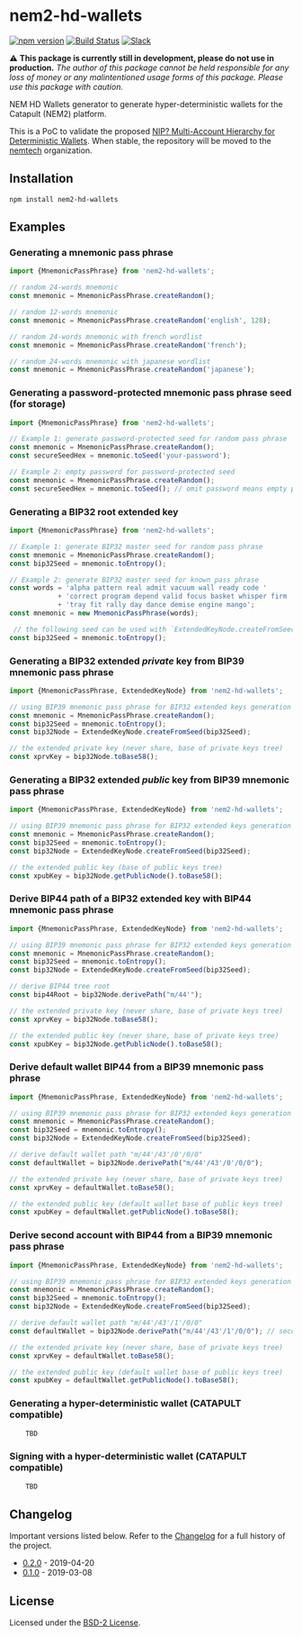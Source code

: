 # nem2-hd-wallets

[![npm version](https://badge.fury.io/js/nem2-hd-wallets.svg)](https://badge.fury.io/js/nem2-hd-wallets)
[![Build Status](https://travis-ci.org/evias/nem2-hd-wallets.svg?branch=master)](https://travis-ci.org/evias/nem2-hd-wallets)
[![Slack](https://img.shields.io/badge/chat-on%20slack-green.svg)](https://nem2.slack.com/messages/CB0UU89GS//)

:warning: **This package is currently still in development, please do not use in production.** *The author of this package cannot be held responsible for any loss of money or any malintentioned usage forms of this package. Please use this package with caution.*

NEM HD Wallets generator to generate hyper-deterministic wallets for the Catapult (NEM2) platform.

This is a PoC to validate the proposed [NIP? Multi-Account Hierarchy for Deterministic Wallets](https://github.com/nemtech/NIP/issues/12). When stable, the repository will be moved to the [nemtech](https://github.com/nemtech) organization.

## Installation

`npm install nem2-hd-wallets`

## Examples

### Generating a mnemonic pass phrase

```typescript
import {MnemonicPassPhrase} from 'nem2-hd-wallets';

// random 24-words mnemonic
const mnemonic = MnemonicPassPhrase.createRandom();

// random 12-words mnemonic
const mnemonic = MnemonicPassPhrase.createRandom('english', 128);

// random 24-words mnemonic with french wordlist
const mnemonic = MnemonicPassPhrase.createRandom('french');

// random 24-words mnemonic with japanese wordlist
const mnemonic = MnemonicPassPhrase.createRandom('japanese');
```

### Generating a password-protected mnemonic pass phrase seed (for storage)

```typescript
import {MnemonicPassPhrase} from 'nem2-hd-wallets';

// Example 1: generate password-protected seed for random pass phrase
const mnemonic = MnemonicPassPhrase.createRandom();
const secureSeedHex = mnemonic.toSeed('your-password');

// Example 2: empty password for password-protected seed
const mnemonic = MnemonicPassPhrase.createRandom();
const secureSeedHex = mnemonic.toSeed(); // omit password means empty password: ''
```

### Generating a BIP32 root extended key

```typescript
import {MnemonicPassPhrase} from 'nem2-hd-wallets';

// Example 1: generate BIP32 master seed for random pass phrase
const mnemonic = MnemonicPassPhrase.createRandom();
const bip32Seed = mnemonic.toEntropy();

// Example 2: generate BIP32 master seed for known pass phrase
const words = 'alpha pattern real admit vacuum wall ready code '
            + 'correct program depend valid focus basket whisper firm '
            + 'tray fit rally day dance demise engine mango';
const mnemonic = new MnemonicPassPhrase(words);

 // the following seed can be used with `ExtendedKeyNode.createFromSeed()`
const bip32Seed = mnemonic.toEntropy();
```

### Generating a BIP32 extended _private_ key from BIP39 mnemonic pass phrase

```typescript
import {MnemonicPassPhrase, ExtendedKeyNode} from 'nem2-hd-wallets';

// using BIP39 mnemonic pass phrase for BIP32 extended keys generation
const mnemonic = MnemonicPassPhrase.createRandom();
const bip32Seed = mnemonic.toEntropy();
const bip32Node = ExtendedKeyNode.createFromSeed(bip32Seed);

// the extended private key (never share, base of private keys tree)
const xprvKey = bip32Node.toBase58();
```

### Generating a BIP32 extended _public_ key from BIP39 mnemonic pass phrase

```typescript
import {MnemonicPassPhrase, ExtendedKeyNode} from 'nem2-hd-wallets';

// using BIP39 mnemonic pass phrase for BIP32 extended keys generation
const mnemonic = MnemonicPassPhrase.createRandom();
const bip32Seed = mnemonic.toEntropy();
const bip32Node = ExtendedKeyNode.createFromSeed(bip32Seed);

// the extended public key (base of public keys tree)
const xpubKey = bip32Node.getPublicNode().toBase58();
```

### Derive BIP44 path of a BIP32 extended key with BIP44 mnemonic pass phrase

```typescript
import {MnemonicPassPhrase, ExtendedKeyNode} from 'nem2-hd-wallets';

// using BIP39 mnemonic pass phrase for BIP32 extended keys generation
const mnemonic = MnemonicPassPhrase.createRandom();
const bip32Seed = mnemonic.toEntropy();
const bip32Node = ExtendedKeyNode.createFromSeed(bip32Seed);

// derive BIP44 tree root
const bip44Root = bip32Node.derivePath("m/44'");

// the extended private key (never share, base of private keys tree)
const xprvKey = bip32Node.toBase58();

// the extended public key (never share, base of private keys tree)
const xpubKey = bip32Node.getPublicNode().toBase58();
```

### Derive default wallet BIP44 from a BIP39 mnemonic pass phrase

```typescript
import {MnemonicPassPhrase, ExtendedKeyNode} from 'nem2-hd-wallets';

// using BIP39 mnemonic pass phrase for BIP32 extended keys generation
const mnemonic = MnemonicPassPhrase.createRandom();
const bip32Seed = mnemonic.toEntropy();
const bip32Node = ExtendedKeyNode.createFromSeed(bip32Seed);

// derive default wallet path "m/44'/43'/0'/0/0"
const defaultWallet = bip32Node.derivePath("m/44'/43'/0'/0/0");

// the extended private key (never share, base of private keys tree)
const xprvKey = defaultWallet.toBase58();

// the extended public key (default wallet base of public keys tree)
const xpubKey = defaultWallet.getPublicNode().toBase58();
```

### Derive second account with BIP44 from a BIP39 mnemonic pass phrase

```typescript
import {MnemonicPassPhrase, ExtendedKeyNode} from 'nem2-hd-wallets';

// using BIP39 mnemonic pass phrase for BIP32 extended keys generation
const mnemonic = MnemonicPassPhrase.createRandom();
const bip32Seed = mnemonic.toEntropy();
const bip32Node = ExtendedKeyNode.createFromSeed(bip32Seed);

// derive default wallet path "m/44'/43'/1'/0/0"
const defaultWallet = bip32Node.derivePath("m/44'/43'/1'/0/0"); // second hardened account

// the extended private key (never share, base of private keys tree)
const xprvKey = defaultWallet.toBase58();

// the extended public key (default wallet base of public keys tree)
const xpubKey = defaultWallet.getPublicNode().toBase58();
```

### Generating a hyper-deterministic wallet (CATAPULT compatible)

```typescript
    TBD
```

### Signing with a hyper-deterministic wallet (CATAPULT compatible)

```typescript
    TBD
```

## Changelog

Important versions listed below. Refer to the [Changelog](CHANGELOG.md) for a full history of the project.

- [0.2.0](CHANGELOG.md#v020) - 2019-04-20
- [0.1.0](CHANGELOG.md#v010) - 2019-03-08

## License

Licensed under the [BSD-2 License](LICENSE).
